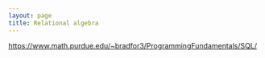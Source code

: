 ```yaml
---
layout: page
title: Relational algebra
---
```


<https://www.math.purdue.edu/~bradfor3/ProgrammingFundamentals/SQL/>